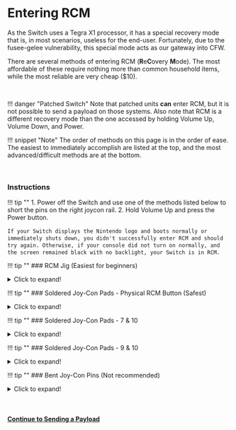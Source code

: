 # Entering RCM

As the Switch uses a Tegra X1 processor, it has a special recovery mode that is, in most scenarios, useless for the end-user. Fortunately, due to the fusee-gelee vulnerability, this special mode acts as our gateway into CFW.

There are several methods of entering RCM (**R**e**C**overy **M**ode). The most affordable of these require nothing more than common household items, while the most reliable are very cheap ($10).

&nbsp;

!!! danger "Patched Switch"
    Note that patched units **can** enter RCM, but it is not possible to send a payload on those systems. Also note that RCM is a different recovery mode than the one accessed by holding Volume Up, Volume Down, and Power.

!!! snippet "Note"
    The order of methods on this page is in the order of ease. The easiest to immediately accomplish are listed at the top, and the most advanced/difficult methods are at the bottom.

&nbsp;

### Instructions

!!! tip ""
    1. Power off the Switch and use one of the methods listed below to short the pins on the right joycon rail.
    2. Hold Volume Up and press the Power button.

    If your Switch displays the Nintendo logo and boots normally or immediately shuts down, you didn't successfully enter RCM and should try again. Otherwise, if your console did not turn on normally, and the screen remained black with no backlight, your Switch is in RCM.

!!! tip ""
    ### RCM Jig (Easiest for beginners)
    <details>
        <summary>Click to expand!</summary>

    !!! snippet "Note"
        Some jig designs use paperclips, inheriting the same risks as the Metal Bridge / Paperclip method.
        Once you have successfully entered RCM, you can take the jig out of the joycon rail.

    !!! snippet "Note"
        Once you have successfully entered RCM, you can take the jig out of the joycon rail.

    This method is similar to the Metal Bridge / Paperclip method, but is more reliable and safer in many cases. Jigs hold a wire in place so the correct pins (10 and a ground) are shorted every time.

    !!! tip ""
        ![switchjigs.com jigs](../img/entering_rcm_jig.jpg)
		
	In the case you plan to make you own jig, this image lays out the pads numbers on the console. Make sure your jig NEVER touches pin 4. Pin 4 provides 5v power to the Joycons, if connected to any other pin you will fry the console.

	!!! tip ""
		![Console Numbered Pads Refrence](../img/entering_rcm_pads_numbered.jpg)
	
</details>

!!! tip ""
    ### Soldered Joy-Con Pads - Physical RCM Button (Safest)
    <details>
        <summary>Click to expand!</summary>

    !!! snippet "Note"
        This method requires opening your right Joy-Con, voiding its warranty. Not for the faint of heart.

    This method comes to us from the mind of pbanj#9188 on Discord. All pictures of this method in action were provided by him, with some supplementary images provided by eip ∞#3283 on Discord.
	
	The goal of this method is to open the right handed Joy-Con to the point that you can reach the contact pads easily. This is similar to the previous method, however you will be soldering wires to pins 7 and 10 (shown below) and wiring them to the "Joycon release button" at the top back of the right hand Joycon.

	!!! tip ""
        ![joycon numbered pads refrence](../img/entering_rcm_solder_numbered.jpg)

    In order to start this method you will want to take two lengths of wire, and wrap one end of each into a small circle.

    !!! tip ""
        ![wire refrence](../img/entering_rcm_button_1.jpg)
		
	You will then want to take the circular end of one of the wires and add a small amount of solder, keeping it mostly flat (ONLY DO THIS TO ONE OF THE WIRES!). You will then glue this wire down to the below point on the Joycon release button. Make sure glue doesn't cover the top of the solder/wire as it will act as a contact point. Also, ensure that you leave enough space for the button to function correctly. Try pushing the button from the outside and observing its travel path so that you can see where and how you should safely glue the solder glob.
	
	!!! tip ""
        ![Eip joycon button refrence](../img/entering_rcm_button_5.jpg)
		
	!!! tip ""
        ![pbanj joycon button refrence](../img/entering_rcm_button_3.jpg)
		
	The first wire should now be in place as seen by the green circle below. The second wire does not need any solder, instead you will hold it in place using the screw as shown by the red circle in the picture below.

	!!! tip ""
        ![pbanj joycon button refrence](../img/entering_rcm_button_6.jpg)

	Pressing the Joycon button in you should now notice the solder point you created making contact with the piece of metal held in by the screw. Once you have these elements in place you want to connect one wire to pad 7 and the other to pad 10 (it doesn't matter which is which). After that you have successfully created an RCM button on your Joycon. You will now need to hold down the Joycon release button when attempting to boot RCM.

	!!! tip ""
        ![pbanj joycon button refrence](../img/entering_rcm_button_2.jpg)
</details>

!!! tip ""
    ### Soldered Joy-Con Pads - 7 & 10
    <details>
        <summary>Click to expand!</summary>

    !!! snippet "Note"
        This method requires opening your right Joy-Con, voiding its warranty. Not for the faint of heart.

    The goal of this method is to open the right handed Joy-Con to the point that you can reach the contact pads easily. This is similar to the previous method, however the goal is to solder pins 7 and 10 (shown below) together with a surface-mount 0805 10k resistor. Apart from using a physical switch/button, this is currently considered the safest method that involves soldering to pads.

	!!! tip ""
        ![joycon numbered pads refrence](../img/entering_rcm_solder_numbered.jpg)

    Here is an example from stuckpixel#3421 on the ReSwitched Discord server.

    !!! tip ""
        ![stuckpixel solder example](../img/entering_rcm_solder_710_stuckpixel.jpg)
</details>

!!! tip ""
    ### Soldered Joy-Con Pads - 9 & 10
    <details>
        <summary>Click to expand!</summary>

    !!! snippet "Note"
        This method will result in the right Joy-Con being detected as in wireless mode while attached to the Switch, and this method may result in the Joy-Con being permanently detected as wireless if you update the Joy-Con firmware while this mod is installed. In the latter case, fixing this requires opening up the Joy-Con and reseating the battery. It is recommended to solder pads 7 and 10 together with a resistor instead.

    !!! snippet "Note"
        This method requires opening your right Joy-Con, voiding its warranty. Not for the faint of heart.

    The goal of this method is to open the right handed Joy-Con to the point that you can reach the contact pads easily. This is similar to the previous method, however the goal is to solder pads 9 and 10 (seen below) together. This can either be done using a small wire, or directly bridging the pads with solder.

	!!! tip ""
        ![joycon numbered pads refrence](../img/entering_rcm_solder_numbered.jpg)
	
    Here is an example from YyAoMmIi#3705 on our Discord server.

    !!! tip ""
        ![YyAoMmIi solder example](../img/entering_rcm_solder_910_yyaommii.jpg)
</details>

!!! tip ""
    ### Bent Joy-Con Pins (Not recommended)
    <details>
        <summary>Click to expand!</summary>

    !!! snippet "Note"
        This method will result in the right Joy-Con being detected as in wireless mode while attached to the Switch, and this method may result in the Joy-Con being permanently detected as wireless if you update the Joy-Con firmware while this mod is installed. In the latter case, fixing this requires opening up the Joy-Con and reseating the battery.

    !!! snippet "Note"
        This method requires opening your right Joy-Con, voiding its warranty. Not for the faint of heart.

    The goal of this method is to open the right handed Joy-Con to the point that you can reach the contact pads easily, and use a thin object such as a knife to gently bend pin 9 and 10 (shown below) slightly up and towards each other so they touch, shorting them.

    !!! tip ""
        ![Joycon Pin Refrence](../img/enterting_rcm_pins_numbered.jpg)

    Here is an example from Sonlen#1414 on our Discord server.

    !!! tip ""
        ![Sonlen example](../img/entering_rcm_bent_pins.jpg)
</details>

&nbsp;

#### [Continue to Sending a Payload <i class="fa fa-arrow-circle-right fa-lg"></i>](sending_payload.md)
